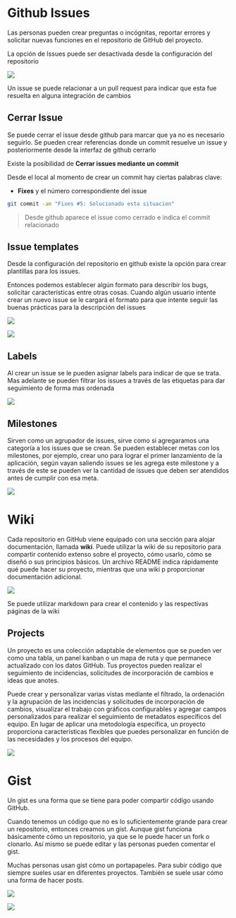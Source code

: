 # Github Issues

Las personas pueden crear preguntas o incógnitas, reportar errores y solicitar nuevas funciones en el repositorio de GitHub del proyecto.

La opción de Issues puede ser desactivada desde la configuración del repositorio

![](../git/img/github-issues.png)

Un issue se puede relacionar a un pull request para indicar que esta fue resuelta en alguna integración de cambios

## Cerrar Issue

Se puede cerrar el issue desde github para marcar que ya no es necesario seguirlo. Se pueden crear referencias donde un commit resuelve un issue y posteriormente desde la interfaz de github cerrarlo

Existe la posibilidad de **Cerrar issues mediante un commit**

Desde el local al momento de crear un commit hay ciertas palabras clave: 

- **Fixes** y el número correspondiente del issue

```bash
git commit -am "Fixes #5: Solucionado esta situacion"
```

> Desde github aparece el issue como cerrado e indica el commit relacionado


## Issue templates

Desde la configuración del repositorio en github existe la opción para crear plantillas para los issues.

Entonces podemos establecer algún formato para describir los bugs, solicitar características entre otras cosas.
Cuando algún usuario intente crear un nuevo issue se le cargará el formato para que intente seguir las buenas prácticas para la descripción del issues

![](../git/img/github-issues_config.png)

![](../git/img/github-issues_types.png)

## Labels

Al crear un issue se le pueden asignar labels para indicar de que se trata. Mas adelante se pueden filtrar los issues a través de las etiquetas para dar seguimiento de forma mas ordenada

![](../git/img/github-issue-labels.png)


## Milestones

Sirven como un agrupador de issues, sirve como si agregaramos una categoría a los issues que se crean.
Se pueden establecer metas con los milestones, por ejemplo, crear uno para lograr el primer lanzamiento de la aplicación, según vayan saliendo issues se les agrega este milestone y a través de este se pueden ver la cantidad de issues que deben ser atendidos antes de cumplir con esa meta.

![](../git/img/github-milestones.png)

# Wiki

Cada repositorio en GitHub viene equipado con una sección para alojar documentación, llamada **wiki**. Puede utilizar la wiki de su repositorio para compartir contenido extenso sobre el proyecto, cómo usarlo, cómo se diseñó o sus principios básicos. Un archivo README indica rápidamente qué puede hacer su proyecto, mientras que una wiki p proporcionar documentación adicional.

![](../git/img/github-wiki.png)

Se puede utilizar markdown para crear el contenido y las respectivas páginas de la wiki

## Projects

Un proyecto es una colección adaptable de elementos que se pueden ver como una tabla, un panel kanban o un mapa de ruta y que permanece actualizado con los datos GitHub. Tus proyectos pueden realizar el seguimiento de incidencias, solicitudes de incorporación de cambios e ideas que anotes.

Puede crear y personalizar varias vistas mediante el filtrado, la ordenación y la agrupación de las incidencias y solicitudes de incorporación de cambios, visualizar el trabajo con gráficos configurables y agregar campos personalizados para realizar el seguimiento de metadatos específicos del equipo. En lugar de aplicar una metodología específica, un proyecto proporciona características flexibles que puedes personalizar en función de las necesidades y los procesos del equipo.

![](../git/img/github-projects.png)


# Gist

Un gist es una forma que se tiene para poder compartir código usando GitHub.

Cuando tenemos un código que no es lo suficientemente grande para crear un repositorio, entonces creamos un gist. Aunque gist funciona básicamente cómo un repositorio, ya que se le puede hacer un fork o clonarlo. Así mismo se puede editar y las personas pueden comentar el gist.

Muchas personas usan gist cómo un portapapeles. Para subir código que siempre sueles usar en diferentes proyectos. También se suele usar cómo una forma de hacer posts.

![](../git/img/github-gist.png)

![](../git/img/gist.png)